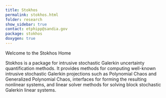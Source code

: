 ```yaml
---
title: Stokhos
permalink: stokhos.html
folder: research
show_sidebar: true
contact: etphipp@sandia.gov
package: stokhos
doxygen: true
---
```


Welcome to the Stokhos Home

Stokhos is a package for intrusive stochastic Galerkin uncertainty quantification methods. It provides methods for computing well-known intrusive stochastic Galerkin projections such as Polynomial Chaos and Generalized Polynomial Chaos, interfaces for forming the resulting nonlinear systems, and linear solver methods for solving block stochastic Galerkin linear systems.
